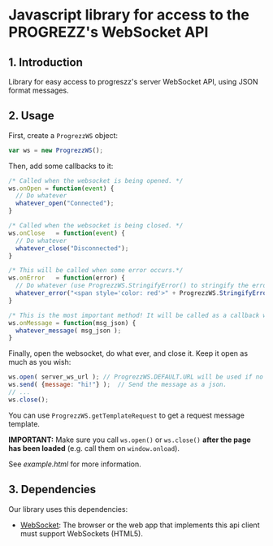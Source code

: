 # Javascript library for access to the PROGREZZ's WebSocket API #

## 1. Introduction ##
Library for easy access to progreszz's server WebSocket API, using JSON format messages.

## 2. Usage ##

First, create a ```ProgrezzWS``` object:

```javascript
var ws = new ProgrezzWS();
```

Then, add some callbacks to it:

```javascript
/* Called when the websocket is being opened. */
ws.onOpen = function(event) {
  // Do whatever
  whatever_open("Connected");
}

/* Called when the websocket is being closed. */
ws.onClose   = function(event) {
  // Do whatever
  whatever_close("Disconnected");
}

/* This will be called when some error occurs.*/
ws.onError   = function(error) {
  // Do whatever (use ProgrezzWS.StringifyError() to stringify the error).
  whatever_error("<span style='color: red'>" + ProgrezzWS.StringifyError(error) + "</span>");
}

/* This is the most important method! It will be called as a callback when the server respond us with some information. A JSON object should always be recieved. */
ws.onMessage = function(msg_json) {
  whatever_message( msg_json );
}
```

Finally, open the websocket, do what ever, and close it. Keep it open as much as you wish: 

```javascript
ws.open( server_ws_url ); // ProgrezzWS.DEFAULT.URL will be used if no url is specified.
ws.send( {message: "hi!"} );  // Send the message as a json.
// ...
ws.close();
```

You can use ```ProgrezzWS.getTemplateRequest``` to get a request message template.

**IMPORTANT:** Make sure you call ```ws.open()``` or ```ws.close()``` **after the page has been loaded** (e.g. call them on ```window.onload```).

See *example.html* for more information.


## 3. Dependencies ##
Our library uses this dependencies:

- [WebSocket](https://www.websocket.org/): The browser or the web app that implements this api client must support WebSockets (HTML5).
